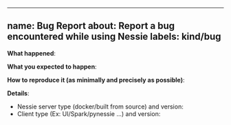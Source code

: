 ---

name: Bug Report
about: Report a bug encountered while using Nessie
labels: kind/bug
----------------

<!-- Please use this template while reporting a bug and provide as much info as possible.-->

**What happened**:

**What you expected to happen**:

**How to reproduce it (as minimally and precisely as possible)**:

**Details**:
- Nessie server type (docker/built from source) and version:
- Client type (Ex: UI/Spark/pynessie ...) and version:
